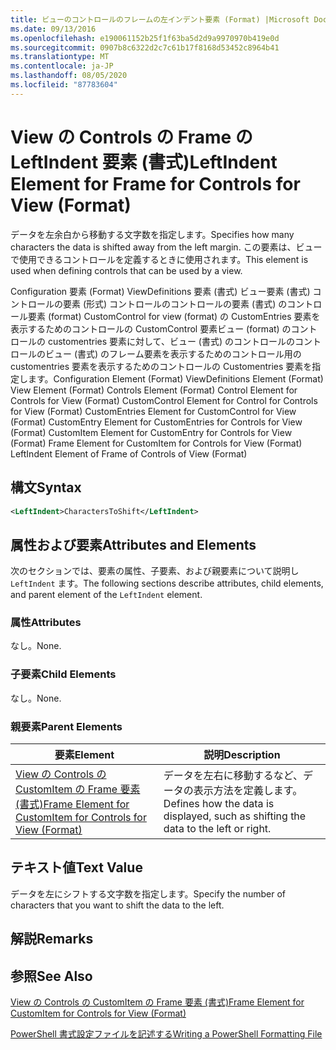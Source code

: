 ```yaml
---
title: ビューのコントロールのフレームの左インデント要素 (Format) |Microsoft Docs
ms.date: 09/13/2016
ms.openlocfilehash: e190061152b25f1f63ba5d2d9a9970970b419e0d
ms.sourcegitcommit: 0907b8c6322d2c7c61b17f8168d53452c8964b41
ms.translationtype: MT
ms.contentlocale: ja-JP
ms.lasthandoff: 08/05/2020
ms.locfileid: "87783604"
---
```

# <a name="leftindent-element-for-frame-for-controls-for-view-format"></a><span data-ttu-id="9c476-102">View の Controls の Frame の LeftIndent 要素 (書式)</span><span class="sxs-lookup"><span data-stu-id="9c476-102">LeftIndent Element for Frame for Controls for View (Format)</span></span>

<span data-ttu-id="9c476-103">データを左余白から移動する文字数を指定します。</span><span class="sxs-lookup"><span data-stu-id="9c476-103">Specifies how many characters the data is shifted away from the left margin.</span></span> <span data-ttu-id="9c476-104">この要素は、ビューで使用できるコントロールを定義するときに使用されます。</span><span class="sxs-lookup"><span data-stu-id="9c476-104">This element is used when defining controls that can be used by a view.</span></span>

<span data-ttu-id="9c476-105">Configuration 要素 (Format) ViewDefinitions 要素 (書式) ビュー要素 (書式) コントロールの要素 (形式) コントロールのコントロールの要素 (書式) のコントロール要素 (format) CustomControl for view (format) の CustomEntries 要素を表示するためのコントロールの CustomControl 要素ビュー (format) のコントロールの customentries 要素に対して、ビュー (書式) のコントロールのコントロールのビュー (書式) のフレーム要素を表示するためのコントロール用の customentries 要素を表示するためのコントロールの Customentries 要素を指定します。</span><span class="sxs-lookup"><span data-stu-id="9c476-105">Configuration Element (Format) ViewDefinitions Element (Format) View Element (Format) Controls Element (Format) Control Element for Controls for View (Format) CustomControl Element for Control for Controls for View (Format) CustomEntries Element for CustomControl for View (Format) CustomEntry Element for CustomEntries for Controls for View (Format) CustomItem Element for CustomEntry for Controls for View (Format) Frame Element for CustomItem for Controls for View (Format) LeftIndent Element of Frame of Controls of View (Format)</span></span>

## <a name="syntax"></a><span data-ttu-id="9c476-106">構文</span><span class="sxs-lookup"><span data-stu-id="9c476-106">Syntax</span></span>

```xml
<LeftIndent>CharactersToShift</LeftIndent>
```

## <a name="attributes-and-elements"></a><span data-ttu-id="9c476-107">属性および要素</span><span class="sxs-lookup"><span data-stu-id="9c476-107">Attributes and Elements</span></span>

<span data-ttu-id="9c476-108">次のセクションでは、要素の属性、子要素、および親要素について説明し `LeftIndent` ます。</span><span class="sxs-lookup"><span data-stu-id="9c476-108">The following sections describe attributes, child elements, and parent element of the `LeftIndent` element.</span></span>

### <a name="attributes"></a><span data-ttu-id="9c476-109">属性</span><span class="sxs-lookup"><span data-stu-id="9c476-109">Attributes</span></span>

<span data-ttu-id="9c476-110">なし。</span><span class="sxs-lookup"><span data-stu-id="9c476-110">None.</span></span>

### <a name="child-elements"></a><span data-ttu-id="9c476-111">子要素</span><span class="sxs-lookup"><span data-stu-id="9c476-111">Child Elements</span></span>

<span data-ttu-id="9c476-112">なし。</span><span class="sxs-lookup"><span data-stu-id="9c476-112">None.</span></span>

### <a name="parent-elements"></a><span data-ttu-id="9c476-113">親要素</span><span class="sxs-lookup"><span data-stu-id="9c476-113">Parent Elements</span></span>

|<span data-ttu-id="9c476-114">要素</span><span class="sxs-lookup"><span data-stu-id="9c476-114">Element</span></span>|<span data-ttu-id="9c476-115">説明</span><span class="sxs-lookup"><span data-stu-id="9c476-115">Description</span></span>|
|-------------|-----------------|
|[<span data-ttu-id="9c476-116">View の Controls の CustomItem の Frame 要素 (書式)</span><span class="sxs-lookup"><span data-stu-id="9c476-116">Frame Element for CustomItem for Controls for View (Format)</span></span>](./frame-element-for-customitem-for-controls-for-view-format.md)|<span data-ttu-id="9c476-117">データを左右に移動するなど、データの表示方法を定義します。</span><span class="sxs-lookup"><span data-stu-id="9c476-117">Defines how the data is displayed, such as shifting the data to the left or right.</span></span>|

## <a name="text-value"></a><span data-ttu-id="9c476-118">テキスト値</span><span class="sxs-lookup"><span data-stu-id="9c476-118">Text Value</span></span>

<span data-ttu-id="9c476-119">データを左にシフトする文字数を指定します。</span><span class="sxs-lookup"><span data-stu-id="9c476-119">Specify the number of characters that you want to shift the data to the left.</span></span>

## <a name="remarks"></a><span data-ttu-id="9c476-120">解説</span><span class="sxs-lookup"><span data-stu-id="9c476-120">Remarks</span></span>

## <a name="see-also"></a><span data-ttu-id="9c476-121">参照</span><span class="sxs-lookup"><span data-stu-id="9c476-121">See Also</span></span>

[<span data-ttu-id="9c476-122">View の Controls の CustomItem の Frame 要素 (書式)</span><span class="sxs-lookup"><span data-stu-id="9c476-122">Frame Element for CustomItem for Controls for View (Format)</span></span>](./frame-element-for-customitem-for-controls-for-view-format.md)

[<span data-ttu-id="9c476-123">PowerShell 書式設定ファイルを記述する</span><span class="sxs-lookup"><span data-stu-id="9c476-123">Writing a PowerShell Formatting File</span></span>](./writing-a-powershell-formatting-file.md)
